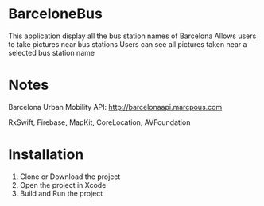 # BarceloneBus
This application display all the bus station names of Barcelona
Allows users to take pictures near bus stations
Users can see all pictures taken near a selected bus station name

# Notes
Barcelona Urban Mobility API: http://barcelonaapi.marcpous.com

RxSwift, 
Firebase, 
MapKit, 
CoreLocation, 
AVFoundation

# Installation
1. Clone or Download the project
2. Open the project in Xcode
2. Build and Run the project
